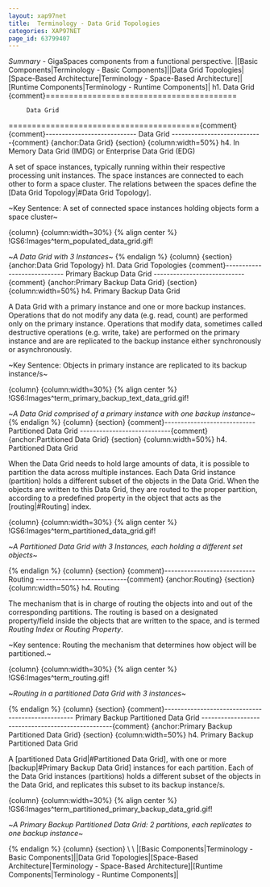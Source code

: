 ```yaml
---
layout: xap97net
title:  Terminology - Data Grid Topologies
categories: XAP97NET
page_id: 63799407
---
```


*Summary* - GigaSpaces components from a functional perspective.
|[Basic Components|Terminology - Basic Components]||Data Grid Topologies|[Space-Based Architecture|Terminology - Space-Based Architecture]|[Runtime Components|Terminology - Runtime Components]|
h1. Data Grid
{comment}=========================================

         Data Grid

========================================={comment}
{comment}----------------------------
          Data Grid
----------------------------{comment}
{anchor:Data Grid}
{section}
{column:width=50%}
h4. In Memory Data Grid (IMDG) or Enterprise Data Grid (EDG)

A set of space instances, typically running within their respective processing unit instances.
The space instances are connected to each other to form a space cluster.
The relations between the spaces define the [Data Grid Topology|#Data Grid Topology].

~Key Sentence: A set of connected space instances holding objects form a space cluster~

{column}
{column:width=30%}
{% align center %}
!GS6:Images^term_populated_data_grid.gif!

~*A Data Grid with 3 Instances*~
{% endalign %}
{column}
{section}
{anchor:Data Grid Topology}
h1. Data Grid Topologies
{comment}----------------------------
          Primary Backup Data Grid
----------------------------{comment}
{anchor:Primary Backup Data Grid}
{section}
{column:width=50%}
h4. Primary Backup Data Grid

A Data Grid with a primary instance and one or more backup instances.
Operations that do not modify any data (e.g. read, count) are performed only on the primary instance. Operations that modify data, sometimes called destructive operations (e.g. write, take) are performed on the primary instance and are are replicated to the backup instance either synchronously or asynchronously.

~Key Sentence: Objects in primary instance are replicated to its backup instance/s~

{column}
{column:width=30%}
{% align center %}
!GS6:Images^term_primary_backup_text_data_grid.gif!

~*A Data Grid comprised of a primary instance with one backup instance*~
{% endalign %}
{column}
{section}
{comment}----------------------------
          Partitioned Data Grid
----------------------------{comment}
{anchor:Partitioned Data Grid}
{section}
{column:width=50%}
h4. Partitioned Data Grid

When the Data Grid needs to hold large amounts of data, it is possible to partition the data across multiple instances.
Each Data Grid instance (partition) holds a different subset of the objects in the Data Grid.
When the objects are written to this Data Grid, they are routed to the proper partition, according to a predefined property in the object that acts as the [routing|#Routing] index.

{column}
{column:width=30%}
{% align center %}
!GS6:Images^term_partitioned_data_grid.gif!

~*A Partitioned Data Grid with 3 Instances, each holding a different set objects*~

{% endalign %}
{column}
{section}
{comment}----------------------------
          Routing
----------------------------{comment}
{anchor:Routing}
{section}
{column:width=50%}
h4. Routing

The mechanism that is in charge of routing the objects into and out of the corresponding partitions.
The routing is based on a designated property/field inside the objects that are written to the space, and is termed _Routing Index_ or _Routing Property_.

~Key sentence: Routing the mechanism that determines how object will be partitioned.~

{column}
{column:width=30%}
{% align center %}
!GS6:Images^term_routing.gif!

~*Routing in a partitioned Data Grid with 3 instances*~

{% endalign %}
{column}
{section}
{comment}--------------------------------------------------
          Primary Backup Partitioned Data Grid
--------------------------------------------------{comment}
{anchor:Primary Backup Partitioned Data Grid}
{section}
{column:width=50%}
h4. Primary Backup Partitioned Data Grid

A [partitioned Data Grid|#Partitioned Data Grid], with one or more [backup|#Primary Backup Data Grid] instances for each partition. Each of the Data Grid instances (partitions) holds a different subset of the objects in the Data Grid, and replicates this subset to its backup instance/s.

{column}
{column:width=30%}
{% align center %}
!GS6:Images^term_partitioned_primary_backup_data_grid.gif!

~*A Primary Backup Partitioned Data Grid: 2 partitions, each replicates to one backup instance*~

{% endalign %}
{column}
{section}
\\
\\
|[Basic Components|Terminology - Basic Components]||Data Grid Topologies|[Space-Based Architecture|Terminology - Space-Based Architecture]|[Runtime Components|Terminology - Runtime Components]|